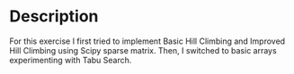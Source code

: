 # Description

For this exercise I first tried to implement Basic Hill Climbing and Improved Hill Climbing using Scipy sparse matrix. 
Then, I switched to basic arrays experimenting with Tabu Search.
